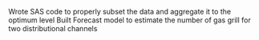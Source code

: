  Wrote SAS code to properly subset the data and aggregate it to the optimum level
 Built Forecast model to estimate the number of gas grill for two distributional channels 
